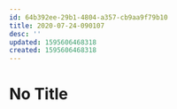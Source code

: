 ```yaml
---
id: 64b392ee-29b1-4804-a357-cb9aa9f79b10
title: 2020-07-24-090107
desc: ''
updated: 1595606468318
created: 1595606468318
---
```



# No Title